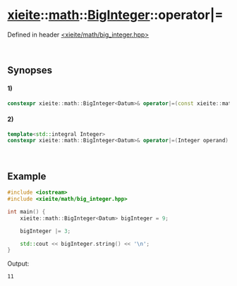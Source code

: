 # [xieite](../../../../../xieite.md)\:\:[math](../../../../../math.md)\:\:[BigInteger<Datum>](../../../../big_integer.md)\:\:operator|=
Defined in header [<xieite/math/big_integer.hpp>](../../../../../../../include/xieite/math/big_integer.hpp)

&nbsp;

## Synopses
#### 1)
```cpp
constexpr xieite::math::BigInteger<Datum>& operator|=(const xieite::math::BigInteger<Datum>& operand) noexcept;
```
#### 2)
```cpp
template<std::integral Integer>
constexpr xieite::math::BigInteger<Datum>& operator|=(Integer operand) noexcept;
```

&nbsp;

## Example
```cpp
#include <iostream>
#include <xieite/math/big_integer.hpp>

int main() {
    xieite::math::BigInteger<Datum> bigInteger = 9;

    bigInteger |= 3;

    std::cout << bigInteger.string() << '\n';
}
```
Output:
```
11
```
